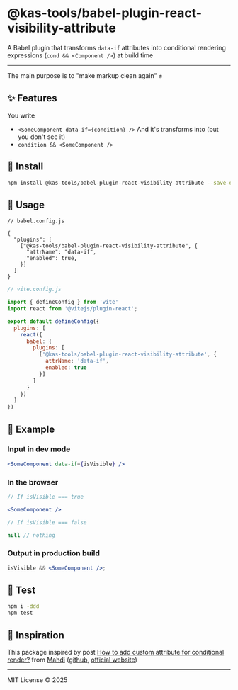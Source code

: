# @kas-tools/babel-plugin-react-visibility-attribute

A Babel plugin that transforms `data-if` attributes into conditional rendering expressions (`cond && <Component />`) at build time

---

The main purpose is to "make markup clean again" ✊

## ✨ Features

You write
- `<SomeComponent data-if={condition} />`
And it's transforms into (but you don't see it)
- `condition && <SomeComponent />`

## 🔧 Install

```bash
npm install @kas-tools/babel-plugin-react-visibility-attribute --save-dev
```

## 🧪 Usage


```jsonc
// babel.config.js

{
  "plugins": [
    ["@kas-tools/babel-plugin-react-visibility-attribute", {
      "attrName": "data-if",
      "enabled": true,
    }]
  ]
}
```

```js
// vite.config.js

import { defineConfig } from 'vite'
import react from '@vitejs/plugin-react';

export default defineConfig({
  plugins: [
    react({
      babel: {
        plugins: [
          ['@kas-tools/babel-plugin-react-visibility-attribute', {
            attrName: 'data-if',
            enabled: true
          }]
        ]
      }
    })
  ]
})
```

## 🧾 Example

### Input in dev mode

```jsx
<SomeComponent data-if={isVisible} />
```

### In the browser

```jsx
// If isVisible === true

<SomeComponent />

```

```jsx
// If isVisible === false

null // nothing

```

### Output in production build

```jsx
isVisible && <SomeComponent />;
```

## 🧪 Test

```bash
npm i -ddd
npm test
```

## 🖤 Inspiration
This package inspired by post [How to add custom attribute for conditional render?](https://stackoverflow.com/questions/79662332/how-to-add-custom-attribute-for-conditional-render) from [Mahdi](https://stackoverflow.com/users/2535843/mahdi) ([github](https://github.com/mahdix), [official website](https://mahdix.com/))

---

MIT License © 2025
